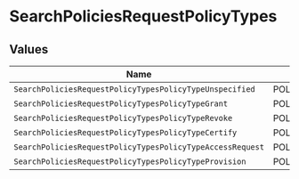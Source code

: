 # SearchPoliciesRequestPolicyTypes


## Values

| Name                                                      | Value                                                     |
| --------------------------------------------------------- | --------------------------------------------------------- |
| `SearchPoliciesRequestPolicyTypesPolicyTypeUnspecified`   | POLICY_TYPE_UNSPECIFIED                                   |
| `SearchPoliciesRequestPolicyTypesPolicyTypeGrant`         | POLICY_TYPE_GRANT                                         |
| `SearchPoliciesRequestPolicyTypesPolicyTypeRevoke`        | POLICY_TYPE_REVOKE                                        |
| `SearchPoliciesRequestPolicyTypesPolicyTypeCertify`       | POLICY_TYPE_CERTIFY                                       |
| `SearchPoliciesRequestPolicyTypesPolicyTypeAccessRequest` | POLICY_TYPE_ACCESS_REQUEST                                |
| `SearchPoliciesRequestPolicyTypesPolicyTypeProvision`     | POLICY_TYPE_PROVISION                                     |